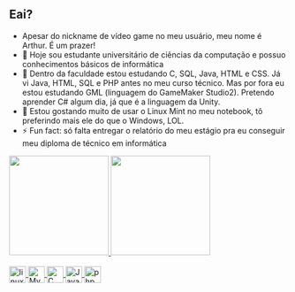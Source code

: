 ## Eai?

- Apesar do nickname de vídeo game no meu usuário, meu nome é Arthur. É um prazer!
- 🔭 Hoje sou estudante universitário de ciências da computação e possuo conhecimentos básicos de informática
- 🌱 Dentro da faculdade estou estudando C, SQL, Java, HTML e CSS. Já vi Java, HTML, SQL e PHP antes no meu curso técnico. Mas por fora eu estou estudando GML (linguagem do GameMaker Studio2). Pretendo aprender C# algum dia, já que é a linguagem da Unity.
- 🐧 Estou gostando muito de usar o Linux Mint no meu notebook, tô preferindo mais ele do que o Windows, LOL.
- ⚡ Fun fact: só falta entregar o relatório do meu estágio pra eu conseguir meu diploma de técnico em informática

<div>
  <a href="https://github.com/Arthzin5567">
  <img height="180em" src="https://github-readme-stats.vercel.app/api?username=Arthzin5567&show_icons=true&theme=dark">
  <img height="180em" src="https://github-readme-stats.vercel.app/api/top-langs/?username=Arthzin5567&layout=compact&theme=dark">
</div>

<div style="display: inline_block"><br>
  <img align="center" alt="linuxMint" height="30" widith="40" src="https://cdn.jsdelivr.net/gh/devicons/devicon@latest/icons/linuxmint/linuxmint-original.svg">
  <img align="center" alt="MySQL" height="30" widith="40" src="https://cdn.jsdelivr.net/gh/devicons/devicon@latest/icons/mysql/mysql-original.svg">
  <img align="center" alt="C" height="30" widith="40" src="https://cdn.jsdelivr.net/gh/devicons/devicon@latest/icons/c/c-original.svg">
  <img align="center" alt="Java" height="30" widith="40" src="https://cdn.jsdelivr.net/gh/devicons/devicon@latest/icons/java/java-original-wordmark.svg">
  <img align="center" alt="php" height="30" widith="40" src="https://cdn.jsdelivr.net/gh/devicons/devicon@latest/icons/php/php-original.svg">
</div>
